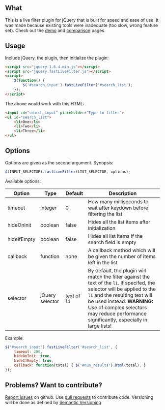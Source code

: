What
----

This is a live filter plugin for jQuery that is built for speed and ease of use.  It was made because existing tools were inadequate (too slow, wrong feature set).  Check out the [demo](http://anthonybush.com/projects/jquery_fast_live_filter/demo/) and [comparison](http://anthonybush.com/projects/jquery_fast_live_filter/comparison/) pages.

Usage
-----

Include jQuery, the plugin, then initialize the plugin:
```html
<script src="jquery-1.6.4.min.js"></script>
<script src="jquery.fastLiveFilter.js"></script>
<script>
	$(function() {
		$('#search_input').fastLiveFilter('#search_list');
	});
</script>
```

The above would work with this HTML:
```html
<input id="search_input" placeholder="Type to filter">
<ul id="search_list">
	<li>One</li>
	<li>Two</li>
	<li>Three</li>
</ul>
```

Options
-------

Options are given as the second argument. Synopsis:
```javascript
$(INPUT_SELECTOR).fastLiveFilter(LIST_SELECTOR, options);
```

Available options:

Option | Type | Default | Description
------ | ---- | ------- | -----------
timeout | integer | 0 | How many milliseconds to wait after keydown before filtering the list
hideOnInit | boolean | false | Hides all the list items after initialization
hideIfEmpty | boolean | false | Hides all list items if the search field is empty
callback | function | none | A callback method which will be given the number of items left in the list
selector | jQuery selector | text of `li` | By default, the plugin will match the filter against the text of the `li`. If specifed, the selector will be applied to the `li` and the resulting text will be used instead. **WARNING:** Use of complex selectors may reduce performance significantly, especially in large lists!

Example:
```javascript
$('#search_input').fastLiveFilter('#search_list', {
	timeout: 200,
	hideOnInit: true,
	hideIfEmpty: true,
	callback: function(total) { $('#num_results').html(total); }
});
```
Problems? Want to contribute?
-----------------------------

[Report issues](https://github.com/awbush/jquery-fastLiveFilter/issues) on github.  Use [pull requests](http://help.github.com/send-pull-requests/) to contribute code.  Versioning will be done as defined by [Semantic Versioning](http://semver.org/).
